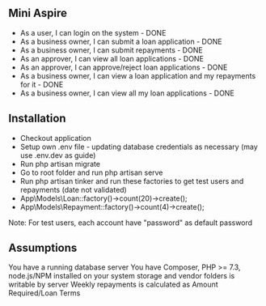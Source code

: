 ## Mini Aspire

* As a user, I can login on the system - DONE
* As a business owner, I can submit a loan application - DONE
* As a business owner, I can submit repayments - DONE
* As an approver, I can view all loan applications - DONE
* As an approver, I can approve/reject loan applications - DONE
* As a business owner, I can view a loan application and my repayments for it - DONE
* As a business owner, I can view all my loan applications - DONE

## Installation

- Checkout application
- Setup own .env file - updating database credentials as necessary (may use .env.dev as guide)
- Run php artisan migrate
- Go to root folder and run php artisan serve
- Run php artisan tinker and run these factories to get test users and repayments (date not validated)
- App\Models\Loan::factory()->count(20)->create();
- App\Models\Repayment::factory()->count(4)->create();

Note: For test users, each account have "password" as default password

## Assumptions

You have a running database server
You have Composer, PHP >= 7.3, node.js/NPM installed on your system
storage and vendor folders is writable by server
Weekly repayments is calculated as Amount Required/Loan Terms